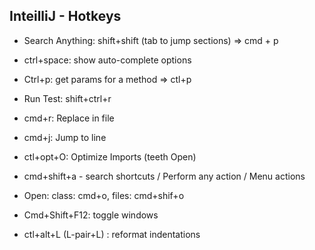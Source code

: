 ## InteilliJ - Hotkeys 

* Search Anything: shift+shift (tab to jump sections) => cmd + p
* ctrl+space: show auto-complete options
* Ctrl+p: get params for a method => ctl+p
* Run Test: shift+ctrl+r
* cmd+r: Replace in file
* cmd+j: Jump to line
* ctl+opt+O: Optimize Imports (teeth Open)

* cmd+shift+a - search shortcuts / Perform any action / Menu actions
* Open: class: cmd+o, files: cmd+shif+o 
* Cmd+Shift+F12: toggle windows
* ctl+alt+L (L-pair+L) : reformat indentations
